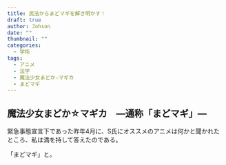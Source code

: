 ```yaml
---
title: 民法からまどマギを解き明かす！
draft: true
author: Johson
date: ""
thumbnail: ""
categories:
  - 学術
tags:
  - アニメ
  - 法学
  - 魔法少女まどか☆マギカ
  - まどマギ
---
```

## 魔法少女まどか☆マギカ　―通称「まどマギ」―　

緊急事態宣言下であった昨年4月に、S氏にオススメのアニメは何かと聞かれたところ、私は満を持して答えたのである。

「まどマギ」と。
